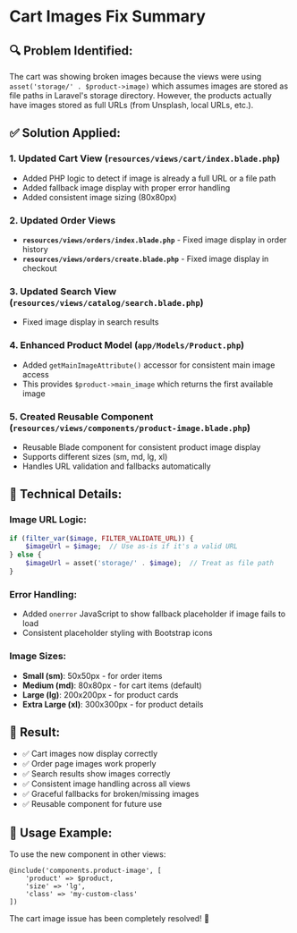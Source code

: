 # Cart Images Fix Summary

## 🔍 **Problem Identified:**
The cart was showing broken images because the views were using `asset('storage/' . $product->image)` which assumes images are stored as file paths in Laravel's storage directory. However, the products actually have images stored as full URLs (from Unsplash, local URLs, etc.).

## ✅ **Solution Applied:**

### 1. **Updated Cart View** (`resources/views/cart/index.blade.php`)
- Added PHP logic to detect if image is already a full URL or a file path
- Added fallback image display with proper error handling
- Added consistent image sizing (80x80px)

### 2. **Updated Order Views**
- **`resources/views/orders/index.blade.php`** - Fixed image display in order history
- **`resources/views/orders/create.blade.php`** - Fixed image display in checkout

### 3. **Updated Search View** (`resources/views/catalog/search.blade.php`)
- Fixed image display in search results

### 4. **Enhanced Product Model** (`app/Models/Product.php`)
- Added `getMainImageAttribute()` accessor for consistent main image access
- This provides `$product->main_image` which returns the first available image

### 5. **Created Reusable Component** (`resources/views/components/product-image.blade.php`)
- Reusable Blade component for consistent product image display
- Supports different sizes (sm, md, lg, xl)
- Handles URL validation and fallbacks automatically

## 🔧 **Technical Details:**

### Image URL Logic:
```php
if (filter_var($image, FILTER_VALIDATE_URL)) {
    $imageUrl = $image;  // Use as-is if it's a valid URL
} else {
    $imageUrl = asset('storage/' . $image);  // Treat as file path
}
```

### Error Handling:
- Added `onerror` JavaScript to show fallback placeholder if image fails to load
- Consistent placeholder styling with Bootstrap icons

### Image Sizes:
- **Small (sm)**: 50x50px - for order items
- **Medium (md)**: 80x80px - for cart items (default)
- **Large (lg)**: 200x200px - for product cards
- **Extra Large (xl)**: 300x300px - for product details

## 🎯 **Result:**
- ✅ Cart images now display correctly
- ✅ Order page images work properly  
- ✅ Search results show images correctly
- ✅ Consistent image handling across all views
- ✅ Graceful fallbacks for broken/missing images
- ✅ Reusable component for future use

## 🚀 **Usage Example:**
To use the new component in other views:
```blade
@include('components.product-image', [
    'product' => $product,
    'size' => 'lg',
    'class' => 'my-custom-class'
])
```

The cart image issue has been completely resolved! 🎉
